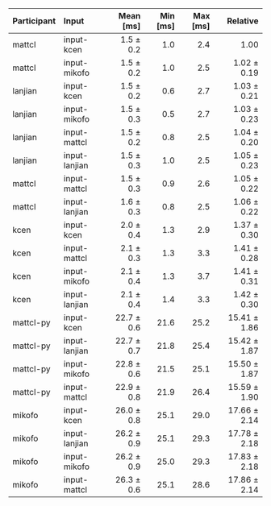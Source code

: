 | Participant | Input | Mean [ms] | Min [ms] | Max [ms] | Relative |
|:---|:---|---:|---:|---:|---:|
| mattcl | input-kcen | 1.5 ± 0.2 | 1.0 | 2.4 | 1.00 |
| mattcl | input-mikofo | 1.5 ± 0.2 | 1.0 | 2.5 | 1.02 ± 0.19 |
| lanjian | input-kcen | 1.5 ± 0.2 | 0.6 | 2.7 | 1.03 ± 0.21 |
| lanjian | input-mikofo | 1.5 ± 0.3 | 0.5 | 2.7 | 1.03 ± 0.23 |
| lanjian | input-mattcl | 1.5 ± 0.2 | 0.8 | 2.5 | 1.04 ± 0.20 |
| lanjian | input-lanjian | 1.5 ± 0.3 | 1.0 | 2.5 | 1.05 ± 0.23 |
| mattcl | input-mattcl | 1.5 ± 0.3 | 0.9 | 2.6 | 1.05 ± 0.22 |
| mattcl | input-lanjian | 1.6 ± 0.3 | 0.8 | 2.5 | 1.06 ± 0.22 |
| kcen | input-kcen | 2.0 ± 0.4 | 1.3 | 2.9 | 1.37 ± 0.30 |
| kcen | input-mattcl | 2.1 ± 0.3 | 1.3 | 3.3 | 1.41 ± 0.28 |
| kcen | input-mikofo | 2.1 ± 0.4 | 1.3 | 3.7 | 1.41 ± 0.31 |
| kcen | input-lanjian | 2.1 ± 0.4 | 1.4 | 3.3 | 1.42 ± 0.30 |
| mattcl-py | input-kcen | 22.7 ± 0.6 | 21.6 | 25.2 | 15.41 ± 1.86 |
| mattcl-py | input-lanjian | 22.7 ± 0.7 | 21.8 | 25.4 | 15.42 ± 1.87 |
| mattcl-py | input-mikofo | 22.8 ± 0.6 | 21.5 | 25.1 | 15.50 ± 1.87 |
| mattcl-py | input-mattcl | 22.9 ± 0.8 | 21.9 | 26.4 | 15.59 ± 1.90 |
| mikofo | input-kcen | 26.0 ± 0.8 | 25.1 | 29.0 | 17.66 ± 2.14 |
| mikofo | input-lanjian | 26.2 ± 0.9 | 25.1 | 29.3 | 17.78 ± 2.18 |
| mikofo | input-mikofo | 26.2 ± 0.9 | 25.0 | 29.3 | 17.83 ± 2.18 |
| mikofo | input-mattcl | 26.3 ± 0.6 | 25.1 | 28.6 | 17.86 ± 2.14 |
